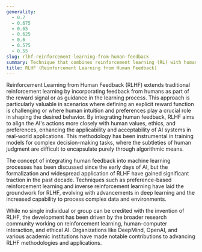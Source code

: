 ```yaml
---
generality:
  - 0.7
  - 0.675
  - 0.65
  - 0.625
  - 0.6
  - 0.575
  - 0.55
slug: rlhf-reinforcement-learning-from-human-feedback
summary: Technique that combines reinforcement learning (RL) with human feedback to guide the learning process towards desired outcomes.
title: RLHF (Reinforcement Learning from Human Feedback)
---
```


Reinforcement Learning from Human Feedback (RLHF) extends traditional reinforcement learning by incorporating feedback from humans as part of the reward signal or as guidance in the learning process. This approach is particularly valuable in scenarios where defining an explicit reward function is challenging or where human intuition and preferences play a crucial role in shaping the desired behavior. By integrating human feedback, RLHF aims to align the AI's actions more closely with human values, ethics, and preferences, enhancing the applicability and acceptability of AI systems in real-world applications. This methodology has been instrumental in training models for complex decision-making tasks, where the subtleties of human judgment are difficult to encapsulate purely through algorithmic means.

The concept of integrating human feedback into machine learning processes has been discussed since the early days of AI, but the formalization and widespread application of RLHF have gained significant traction in the past decade. Techniques such as preference-based reinforcement learning and inverse reinforcement learning have laid the groundwork for RLHF, evolving with advancements in deep learning and the increased capability to process complex data and environments.

While no single individual or group can be credited with the invention of RLHF, the development has been driven by the broader research community working on reinforcement learning, human-computer interaction, and ethical AI. Organizations like DeepMind, OpenAI, and various academic institutions have made notable contributions to advancing RLHF methodologies and applications.
